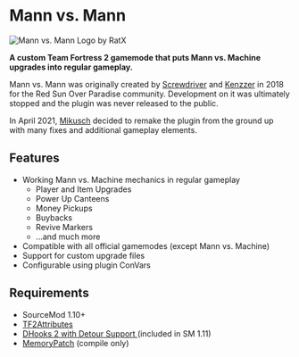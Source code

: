 # Mann vs. Mann

![Mann vs. Mann Logo by RatX](https://repository-images.githubusercontent.com/359592641/ec8bd400-b132-11eb-8ae7-bf0809723735)

**A custom Team Fortress 2 gamemode that puts Mann vs. Machine upgrades into regular gameplay.**

Mann vs. Mann was originally created by [Screwdriver](https://github.com/ScrewdriverHyena) and [Kenzzer](https://github.com/Kenzzer) in 2018 for the Red Sun Over Paradise community.
Development on it was ultimately stopped and the plugin was never released to the public.

In April 2021, [Mikusch](https://github.com/Mikusch) decided to remake the plugin from the ground up with many fixes and additional gameplay elements.

## Features

- Working Mann vs. Machine mechanics in regular gameplay
    - Player and Item Upgrades
    - Power Up Canteens
    - Money Pickups
    - Buybacks
    - Revive Markers
    - ...and much more
- Compatible with all official gamemodes (except Mann vs. Machine)
- Support for custom upgrade files
- Configurable using plugin ConVars

## Requirements

- SourceMod 1.10+
- [TF2Attributes](https://github.com/nosoop/tf2attributes)
- [DHooks 2 with Detour Support ](https://github.com/peace-maker/DHooks2/tree/dynhooks) (included in SM 1.11)
- [MemoryPatch](https://github.com/Kenzzer/MemoryPatch) (compile only)
